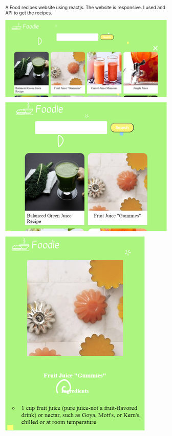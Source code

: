 A Food recipes website using reactjs.
The website is responsive.
I used and API to get the recipes.

![alt text](https://github.com/Ilham-r/foodie/blob/main/src/images/foodie1.png?raw=true)


![alt text](https://github.com/Ilham-r/foodie/blob/main/src/images/foodie2.png?raw=true)


![alt text](https://github.com/Ilham-r/foodie/blob/main/src/images/foodie3.png?raw=true)

